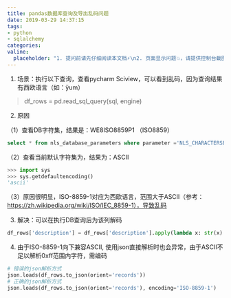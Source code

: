 ```yaml
---
title: pandas数据库查询及导出乱码问题
date: 2019-03-29 14:37:15
tags:
- python
- sqlalchemy
categories:
valine:
  placeholder: "1. 提问前请先仔细阅读本文档⚡\n2. 页面显示问题💥，请提供控制台截图📸或者您的测试网址\n3. 其他任何报错💣，请提供详细描述和截图📸，祝食用愉快💪"
---
```


1. 场景：执行以下查询，查看pycharm Sciview，可以看到乱码，因为查询结果有西欧语言（如：ÿum）

> df_rows = pd.read_sql_query(sql, engine)

2. 原因

（1）查看DB字符集，结果是：WE8ISO8859P1  （ISO8859）

```sql
select * from nls_database_parameters where parameter ='NLS_CHARACTERSET';
```

（2）查看当前默认字符集为，结果为：ASCII

```python
>>> import sys
>>> sys.getdefaultencoding()
'ascii'
```

（3）原因很明显，ISO-8859-1对应为西欧语言，范围大于ASCII（参考：https://zh.wikipedia.org/wiki/ISO/IEC_8859-1），导致乱码

3. 解决：可以在执行DB查询后为该列解码

```python
df_rows['description'] = df_rows['description'].apply(lambda x: str(x).decode('ISO-8859-1'))
```

4. 由于ISO-8859-1向下兼容ASCII, 使用json直接解析时也会异常，由于ASCII不足以解析0xff范围内字符，需编码

```python
# 错误的json解析方式
json.loads(df_rows.to_json(orient='records'))  
# 正确的json解析方式
json.loads(df_rows.to_json(orient='records'), encoding='ISO-8859-1')
```
